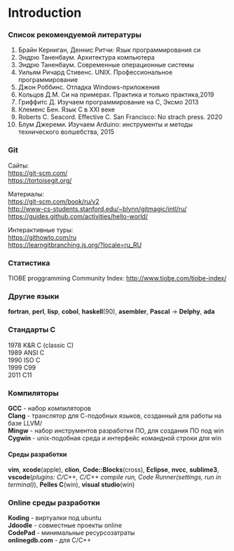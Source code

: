 
# Introduction

### Список рекомендуемой литературы

1. Брайн Керниган, Деннис Ритчи: Язык программирования си
2. Эндрю Таненбаум. Архитектура компьютера
3. Эндрю Таненбаум. Современные операционные системы
4. Уильям Ричард Стивенс. UNIX. Профессиональное программирование
5. Джон Роббинс. Отладка Windows-приложения
6. Кольцов Д.М. Си на примерах. Практика и только практика,2019
7. Гриффитс Д. Изучаем программирование на С, Эксмо 2013
8. Клеменс Бен. Язык С в XXI веке
9. Roberts C. Seacord. Effective C. San Francisco: No strach press. 2020
10. Блум Джереми. Изучаем Arduino: инструменты и методы технического волшебства, 2015

### Git

Сайты:  
<https://git-scm.com/>  
<https://tortoisegit.org/>  

Материалы:  
<https://git-scm.com/book/ru/v2>  
<http://www-cs-students.stanford.edu/~blynn/gitmagic/intl/ru/>  
<https://guides.github.com/activities/hello-world/>  

Интерактивные туры:  
<https://githowto.com/ru>  
<https://learngitbranching.js.org/?locale=ru_RU>  

### Cтатистика

TIOBE proggramming Community Index: <http://www.tiobe.com/tiobe-index/>  

### Другие языки

**fortran**, **perl**, **lisp**, **cobol**, **haskell**(90), **asembler**, **Pascal** -> **Delphy**, **ada**

### Стандарты C

1978 K&R C (classic C)  
1989 ANSI C  
1990 ISO C  
1999 C99  
2011 C11  

### Компиляторы

**GCC** - набор компиляторов  
**Clang** - транслятор для С-подобных языков, созданный для работы на базе LLVM/  
**Mingw** - набор инструментов разработки ПО, для создания ПО под win  
**Cygwin** - unix-подобная среда и интерфейс командной строки для win  

#### Среды разработки

**vim**, **xcode**(apple), **clion**, **Code::Blocks**(cross), **Eclipse**, **nvcc**, **sublime3**, **vscode**(_plugins: C/C++, C/C++ compile run, Code Runner(settings, run in terminal)_), **Pelles C**(win), **visual** **studio**(win)  

### Online среды разработки

**Koding** - виртуалки под ubuntu  
**Jdoodle** - совместные проекты online  
**CodePad** - минимальные ресурсозатраты  
**onlinegdb.com** - для С/С++
